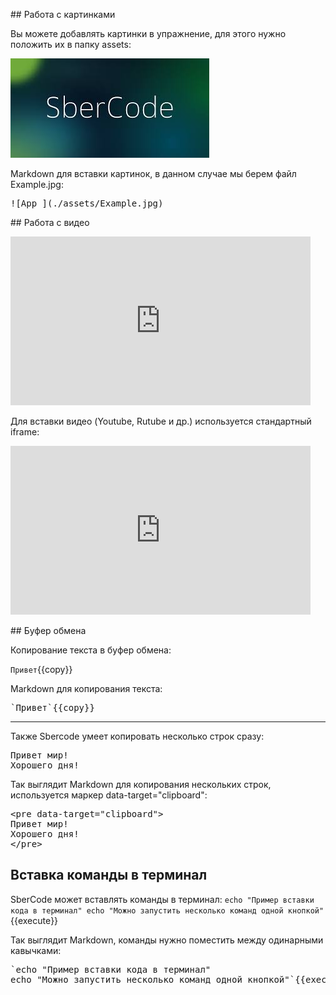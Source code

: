 ## Работа с картинками
<upload-file path="/root/upload2"/>

Вы можете добавлять картинки в упражнение, для этого нужно положить их в папку assets:

![App_](./assets/Example.jpg)

Markdown для вставки картинок, в данном случае мы берем файл Example.jpg:

<pre>
![App_](./assets/Example.jpg)
</pre>
  
  
## Работа с видео

<iframe width="480" height="270" src="https://www.youtube.com/embed/syrGPPekLHQ" title="YouTube video player" frameborder="0" allow="accelerometer; autoplay; clipboard-write; encrypted-media; gyroscope; picture-in-picture; web-share" allowfullscreen></iframe>

Для вставки видео (Youtube, Rutube и др.) используется стандартный iframe:

<pre>
<iframe width="480" height="270" src="https://www.youtube.com/embed/syrGPPekLHQ" title="YouTube video player" frameborder="0" allow="accelerometer; autoplay; clipboard-write; encrypted-media; gyroscope; picture-in-picture; web-share" allowfullscreen></iframe>
</pre>


## Буфер обмена

Копирование текста в буфер обмена:

`Привет`{{copy}}


Markdown для копирования текста:

<pre>
`Привет`{{copy}}
</pre>

***
Также Sbercode умеет копировать несколько строк сразу:

<pre data-target="clipboard">
Привет мир!
Хорошего дня!
</pre>


Так выглядит Markdown для копирования нескольких строк, используется маркер data-target="clipboard":

<pre>
&#x3C;pre data-target=&#x22;clipboard&#x22;&#x3E;
Привет мир!
Хорошего дня!
&#x3C;/pre&#x3E;
</pre>


## Вставка команды в терминал
SberCode может вставлять команды в терминал:
`echo "Пример вставки кода в терминал"
echo "Можно запустить несколько команд одной кнопкой"`{{execute}}


Так выглядит Markdown, команды нужно поместить между одинарными кавычками:

<pre>
`echo "Пример вставки кода в терминал"
echo "Можно запустить несколько команд одной кнопкой"`{{execute}}
</pre>
